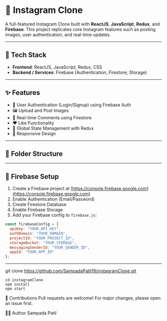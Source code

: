 # 📸 Instagram Clone

A full-featured Instagram Clone built with **ReactJS**, **JavaScript**, **Redux**, and **Firebase**. This project replicates core Instagram features such as posting images, user authentication, and real-time updates.


---

## 🔧 Tech Stack

- **Frontend**: ReactJS, JavaScript, Redux, CSS
- **Backend / Services**: Firebase (Authentication, Firestore, Storage)

---

## ✨ Features

- 🔐 User Authentication (Login/Signup) using Firebase Auth
- 🖼️ Upload and Post Images
- 💬 Real-time Comments using Firestore
- ❤️ Like Functionality
- 🧠 Global State Management with Redux
- 📱 Responsive Design

---

## 📁 Folder Structure

---

## 🔌 Firebase Setup

1. Create a Firebase project at [https://console.firebase.google.com](https://console.firebase.google.com)
2. Enable Authentication (Email/Password)
3. Create Firestore Database
4. Enable Firebase Storage
5. Add your Firebase config to `firebase.js`:

```js
const firebaseConfig = {
  apiKey: "YOUR_API_KEY",
  authDomain: "YOUR_DOMAIN",
  projectId: "YOUR_PROJECT_ID",
  storageBucket: "YOUR_STORAGE",
  messagingSenderId: "YOUR_SENDER_ID",
  appId: "YOUR_APP_ID"
};
```

---

git clone https://github.com/SampadaPatil19/instagramClone.git

```
cd instagramClone
npm install
npm start
```

🤝 Contributions
Pull requests are welcome! For major changes, please open an issue first.

🙋‍♀️ Author
Sampada Patil
